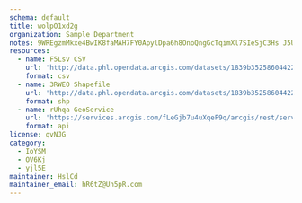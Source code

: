 ```yaml
---
schema: default
title: wolpO1xd2g 
organization: Sample Department 
notes: 9WREgzmMkxe4BwIK8faMAH7FY0ApylDpa6h8OnoQngGcTqimXl7SIeSjC3Hs J5UvWNtvLDfuQRC9d14K12rO0Lix ZcFNzbJ5ko 
resources:
  - name: F5Lsv CSV
    url: 'http://data.phl.opendata.arcgis.com/datasets/1839b35258604422b0b520cbb668df0d_0.csv'
    format: csv
  - name: 3RWEO Shapefile
    url: 'http://data.phl.opendata.arcgis.com/datasets/1839b35258604422b0b520cbb668df0d_0.zip'
    format: shp
  - name: rUhqa GeoService
    url: 'https://services.arcgis.com/fLeGjb7u4uXqeF9q/arcgis/rest/services/Air_Monitoring_Stations/FeatureServer/0/query'
    format: api
license: qvNJG 
category:
  - IoYSM 
  - OV6Kj 
  - yjl5E 
maintainer: HslCd  
maintainer_email: hR6tZ@Uh5pR.com
---
```

